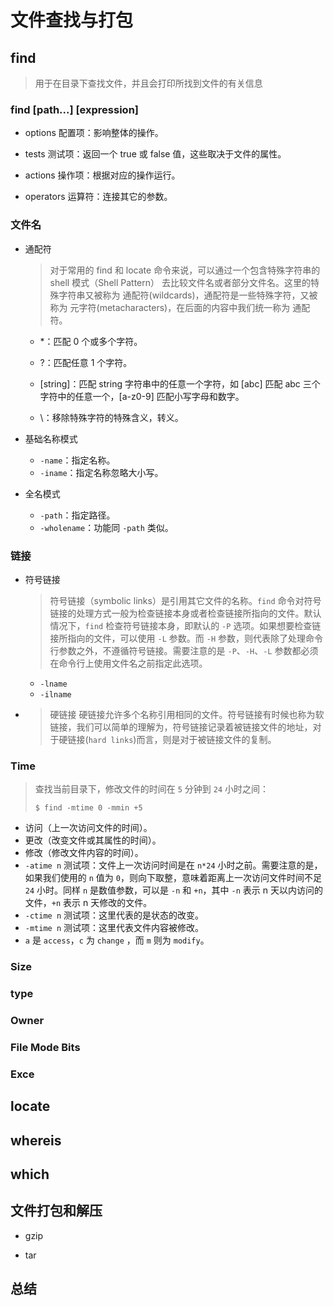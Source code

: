 # 文件查找与打包

## find

> 用于在目录下查找文件，并且会打印所找到文件的有关信息
>

### 	find [path...] [expression]

- options 配置项：影响整体的操作。

- tests 测试项：返回一个 true 或 false 值，这些取决于文件的属性。

- actions 操作项：根据对应的操作运行。

- operators 运算符：连接其它的参数。

### 文件名

- 通配符

    > 对于常用的 find 和 locate 命令来说，可以通过一个包含特殊字符串的 shell 模式（Shell Pattern） 去比较文件名或者部分文件名。这里的特殊字符串又被称为 通配符(wildcards)，通配符是一些特殊字符，又被称为 元字符(metacharacters)，在后面的内容中我们统一称为 通配符。
    >

    - *：匹配 0 个或多个字符。

    - ?：匹配任意 1 个字符。

    - [string]：匹配 string 字符串中的任意一个字符，如 [abc] 匹配 abc 三个字符中的任意一个，[a-z0-9] 匹配小写字母和数字。

    - \：移除特殊字符的特殊含义，转义。

- 基础名称模式
    - `-name`：指定名称。
    - `-iname`：指定名称忽略大小写。
    
- 全名模式

    - `-path`：指定路径。
    - `-wholename`：功能同 `-path` 类似。


### 链接

- 符号链接

    > 符号链接（symbolic links）是引用其它文件的名称。`find` 命令对符号链接的处理方式一般为检查链接本身或者检查链接所指向的文件。默认情况下，`find` 检查符号链接本身，即默认的 `-P` 选项。如果想要检查链接所指向的文件，可以使用 `-L` 参数。而 `-H` 参数，则代表除了处理命令行参数之外，不遵循符号链接。需要注意的是 `-P`、`-H`、`-L` 参数都必须在命令行上使用文件名之前指定此选项。

    - `-lname`
    - `-ilname`

- > 硬链接
    > 硬链接允许多个名称引用相同的文件。符号链接有时候也称为软链接，我们可以简单的理解为，符号链接记录着被链接文件的地址，对于硬链接(`hard links`)而言，则是对于被链接文件的复制。

### Time

> 查找当前目录下，修改文件的时间在 `5` 分钟到 `24` 小时之间：
>
> `$ find -mtime 0 -mmin +5`

- 访问（上一次访问文件的时间）。
- 更改（改变文件或其属性的时间）。
- 修改（修改文件内容的时间）。
- `-atime n` 测试项：文件上一次访问时间是在 `n*24` 小时之前。需要注意的是，如果我们使用的 `n` 值为 `0`，则向下取整，意味着距离上一次访问文件时间不足 `24` 小时。同样 `n` 是数值参数，可以是 `-n` 和 `+n`，其中 `-n` 表示 n 天以内访问的文件，`+n` 表示 n 天修改的文件。
- `-ctime n` 测试项：这里代表的是状态的改变。
- `-mtime n` 测试项：这里代表文件内容被修改。
-  `a` 是 `access`，`c` 为 `change` ，而 `m` 则为 `modify`。

### Size

### type

### Owner

### File Mode Bits

### Exce



## locate

## whereis

## which

## 文件打包和解压

- gzip

- tar

## 总结